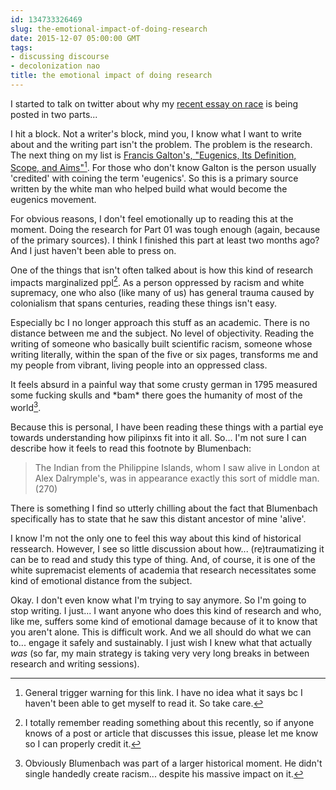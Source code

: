 ```yaml
---
id: 134733326469
slug: the-emotional-impact-of-doing-research
date: 2015-12-07 05:00:00 GMT
tags:
- discussing discourse
- decolonization nao
title: the emotional impact of doing research
---
```

I started to talk on twitter about why my [recent essay on race][1] is being posted in two parts...

I hit a block. Not a writer's block, mind you, I know what I want to write about and the writing part isn't the problem. The problem is the research. The next thing on my list is [Francis Galton's, "Eugenics, Its Definition, Scope, and Aims"][2][^1]. For those who don't know Galton is the person usually 'credited' with coining the term 'eugenics'. So this is a primary source written by the white man who helped build what would become the eugenics movement.

For obvious reasons, I don't feel emotionally up to reading this at the moment. Doing the research for Part 01 was tough enough (again, because of the primary sources). I think I finished this part at least two months ago? And I just haven't been able to press on.

One of the things that isn't often talked about is how this kind of research impacts marginalized ppl[^2]. As a person oppressed by racism and white supremacy, one who also (like many of us) has general trauma caused by colonialism that spans centuries, reading these things isn't easy.

Especially bc I no longer approach this stuff as an academic. There is no distance between me and the subject. No level of objectivity. Reading the writing of someone who basically built scientific racism, someone whose writing literally, within the span of the five or six pages, transforms me and my people from vibrant, living people into an oppressed class. 

It feels absurd in a painful way that some crusty german in 1795 measured some fucking skulls and \*bam\* there goes the humanity of most of the world[^3]. 

Because this is personal, I have been reading these things with a partial eye towards understanding how pilipinxs fit into it all. So... I'm not sure I can describe how it feels to read this footnote by Blumenbach:

> The Indian from the Philippine Islands, whom I saw alive in London at Alex Dalrymple's, was in appearance exactly this sort of middle man. (270)

There is something I find so utterly chilling about the fact that Blumenbach specifically has to state that he saw this distant ancestor of mine 'alive'. 

I know I'm not the only one to feel this way about this kind of historical ressearch. However, I see so little discussion about how... (re)traumatizing it can be to read and study this type of thing. And, of course, it is one of the white supremacist elements of academia that research necessitates some kind of emotional distance from the subject.

Okay. I don't even know what I'm trying to say anymore. So I'm going to stop writing. I just... I want anyone who does this kind of research and who, like me, suffers some kind of emotional damage because of it to know that you aren't alone. This is difficult work. And we all should do what we can to... engage it safely and sustainably. I just wish I knew what that actually *was* (so far, my main strategy is taking very very long breaks in between research and writing sessions).

[^1]: General trigger warning for this link. I have no idea what it says bc I haven't been able to get myself to read it. So take care.

[^2]: I totally remember reading something about this recently, so if anyone knows of a post or article that discusses this issue, please let me know so I can properly credit it.

[^3]: Obviously Blumenbach was part of a larger historical moment. He didn't single handedly create racism... despite his massive impact on it.

[1]: http://syx.pw/1NBym6a
[2]: http://syx.pw/21JH2gU